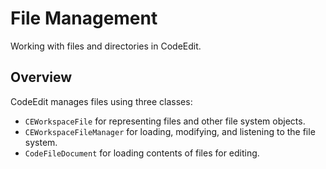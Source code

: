 # File Management

Working with files and directories in CodeEdit.

## Overview

CodeEdit manages files using three classes:
- ``CEWorkspaceFile`` for representing files and other file system objects.
- ``CEWorkspaceFileManager`` for loading, modifying, and listening to the file system.
- ``CodeFileDocument`` for loading contents of files for editing.
